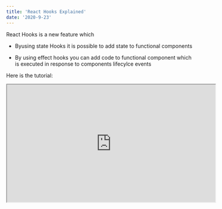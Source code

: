 ```yaml
---
title: 'React Hooks Explained'
date: '2020-9-23'
---
```


React Hooks is a new feature which 

* Byusing state Hooks it is possible to add state to functional components

* By using effect hooks you can add code to functional component which is executed in response to components lifecylce events


Here is the tutorial:


<iframe width="560" height="315" src="https://www.youtube.com/embed/aNZ3Vwmf_V8" frameborder="1" allowfullscreen></frame>